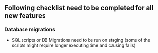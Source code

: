 ## Following checklist need to be completed for all new features

### Database migrations
- SQL scripts or DB Migrations need to be run on staging (some of the scripts might require longer executing time and causing fails)
